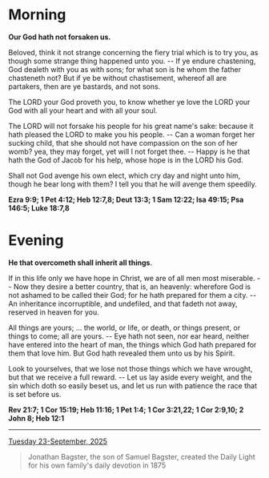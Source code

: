 # Morning

**Our God hath not forsaken us.**
 
Beloved, think it not strange concerning the fiery trial which is to try you, as though some strange thing happened unto you. -- If ye endure chastening, God dealeth with you as with sons; for what son is he whom the father chasteneth not? But if ye be without chastisement, whereof all are partakers, then are ye bastards, and not sons.
 
The LORD your God proveth you, to know whether ye love the LORD your God with all your heart and with all your soul.
 
The LORD will not forsake his people for his great name's sake: because it hath pleased the LORD to make you his people. -- Can a woman forget her sucking child, that she should not have compassion on the son of her womb? yea, they may forget, yet will I not forget thee. -- Happy is he that hath the God of Jacob for his help, whose hope is in the LORD his God.
 
Shall not God avenge his own elect, which cry day and night unto him, though he bear long with them? I tell you that he will avenge them speedily.  

**Ezra 9:9; 1 Pet 4:12; Heb 12:7,8; Deut 13:3; 1 Sam 12:22; Isa 49:15; Psa 146:5; Luke 18:7,8**

# Evening

**He that overcometh shall inherit all things**.
 
If in this life only we have hope in Christ, we are of all men most miserable. -- Now they desire a better country, that is, an heavenly: wherefore God is not ashamed to be called their God; for he hath prepared for them a city. -- An inheritance incorruptible, and undefiled, and that fadeth not away, reserved in heaven for you.
 
All things are yours; ... the world, or life, or death, or things present, or things to come; all are yours. -- Eye hath not seen, nor ear heard, neither have entered into the heart of man, the things which God hath prepared for them that love him. But God hath revealed them unto us by his Spirit.
 
Look to yourselves, that we lose not those things which we have wrought, but that we receive a full reward. -- Let us lay aside every weight, and the sin which doth so easily beset us, and let us run with patience the race that is set before us.  

**Rev 21:7; 1 Cor 15:19; Heb 11:16; 1 Pet 1:4; 1 Cor 3:21,22; 1 Cor 2:9,10; 2 John 8; Heb 12:1**

---

[Tuesday 23-September, 2025](https://t.me/s/daily_light)

> Jonathan Bagster, the son of Samuel Bagster, created the Daily Light for his own family's daily devotion in 1875

